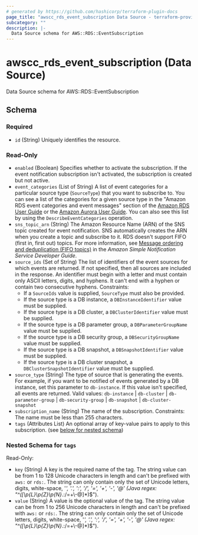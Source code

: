 ```yaml
---
# generated by https://github.com/hashicorp/terraform-plugin-docs
page_title: "awscc_rds_event_subscription Data Source - terraform-provider-awscc"
subcategory: ""
description: |-
  Data Source schema for AWS::RDS::EventSubscription
---
```


# awscc_rds_event_subscription (Data Source)

Data Source schema for AWS::RDS::EventSubscription



<!-- schema generated by tfplugindocs -->
## Schema

### Required

- `id` (String) Uniquely identifies the resource.

### Read-Only

- `enabled` (Boolean) Specifies whether to activate the subscription. If the event notification subscription isn't activated, the subscription is created but not active.
- `event_categories` (List of String) A list of event categories for a particular source type (``SourceType``) that you want to subscribe to. You can see a list of the categories for a given source type in the "Amazon RDS event categories and event messages" section of the [Amazon RDS User Guide](https://docs.aws.amazon.com/AmazonRDS/latest/UserGuide/USER_Events.Messages.html) or the [Amazon Aurora User Guide](https://docs.aws.amazon.com/AmazonRDS/latest/AuroraUserGuide/USER_Events.Messages.html). You can also see this list by using the ``DescribeEventCategories`` operation.
- `sns_topic_arn` (String) The Amazon Resource Name (ARN) of the SNS topic created for event notification. SNS automatically creates the ARN when you create a topic and subscribe to it.
  RDS doesn't support FIFO (first in, first out) topics. For more information, see [Message ordering and deduplication (FIFO topics)](https://docs.aws.amazon.com/sns/latest/dg/sns-fifo-topics.html) in the *Amazon Simple Notification Service Developer Guide*.
- `source_ids` (Set of String) The list of identifiers of the event sources for which events are returned. If not specified, then all sources are included in the response. An identifier must begin with a letter and must contain only ASCII letters, digits, and hyphens. It can't end with a hyphen or contain two consecutive hyphens.
 Constraints:
  +  If a ``SourceIds`` value is supplied, ``SourceType`` must also be provided.
  +  If the source type is a DB instance, a ``DBInstanceIdentifier`` value must be supplied.
  +  If the source type is a DB cluster, a ``DBClusterIdentifier`` value must be supplied.
  +  If the source type is a DB parameter group, a ``DBParameterGroupName`` value must be supplied.
  +  If the source type is a DB security group, a ``DBSecurityGroupName`` value must be supplied.
  +  If the source type is a DB snapshot, a ``DBSnapshotIdentifier`` value must be supplied.
  +  If the source type is a DB cluster snapshot, a ``DBClusterSnapshotIdentifier`` value must be supplied.
- `source_type` (String) The type of source that is generating the events. For example, if you want to be notified of events generated by a DB instance, set this parameter to ``db-instance``. If this value isn't specified, all events are returned.
 Valid values: ``db-instance`` | ``db-cluster`` | ``db-parameter-group`` | ``db-security-group`` | ``db-snapshot`` | ``db-cluster-snapshot``
- `subscription_name` (String) The name of the subscription.
 Constraints: The name must be less than 255 characters.
- `tags` (Attributes List) An optional array of key-value pairs to apply to this subscription. (see [below for nested schema](#nestedatt--tags))

<a id="nestedatt--tags"></a>
### Nested Schema for `tags`

Read-Only:

- `key` (String) A key is the required name of the tag. The string value can be from 1 to 128 Unicode characters in length and can't be prefixed with ``aws:`` or ``rds:``. The string can only contain only the set of Unicode letters, digits, white-space, '_', '.', ':', '/', '=', '+', '-', '@' (Java regex: "^([\\p{L}\\p{Z}\\p{N}_.:/=+\\-@]*)$").
- `value` (String) A value is the optional value of the tag. The string value can be from 1 to 256 Unicode characters in length and can't be prefixed with ``aws:`` or ``rds:``. The string can only contain only the set of Unicode letters, digits, white-space, '_', '.', ':', '/', '=', '+', '-', '@' (Java regex: "^([\\p{L}\\p{Z}\\p{N}_.:/=+\\-@]*)$").
